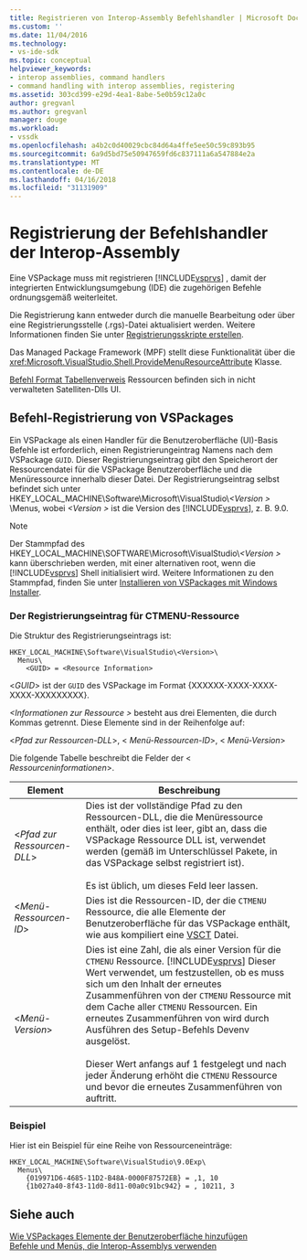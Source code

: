```yaml
---
title: Registrieren von Interop-Assembly Befehlshandler | Microsoft Docs
ms.custom: ''
ms.date: 11/04/2016
ms.technology:
- vs-ide-sdk
ms.topic: conceptual
helpviewer_keywords:
- interop assemblies, command handlers
- command handling with interop assemblies, registering
ms.assetid: 303cd399-e29d-4ea1-8abe-5e0b59c12a0c
author: gregvanl
ms.author: gregvanl
manager: douge
ms.workload:
- vssdk
ms.openlocfilehash: a4b2c0d40029cbc84d64a4ffe5ee50c59c893b95
ms.sourcegitcommit: 6a9d5bd75e50947659fd6c837111a6a547884e2a
ms.translationtype: MT
ms.contentlocale: de-DE
ms.lasthandoff: 04/16/2018
ms.locfileid: "31131909"
---
```

# <a name="registering-interop-assembly-command-handlers"></a>Registrierung der Befehlshandler der Interop-Assembly
Eine VSPackage muss mit registrieren [!INCLUDE[vsprvs](../../code-quality/includes/vsprvs_md.md)] , damit der integrierten Entwicklungsumgebung (IDE) die zugehörigen Befehle ordnungsgemäß weiterleitet.  
  
 Die Registrierung kann entweder durch die manuelle Bearbeitung oder über eine Registrierungsstelle (.rgs)-Datei aktualisiert werden. Weitere Informationen finden Sie unter [Registrierungsskripte erstellen](/cpp/atl/creating-registrar-scripts).  
  
 Das Managed Package Framework (MPF) stellt diese Funktionalität über die <xref:Microsoft.VisualStudio.Shell.ProvideMenuResourceAttribute> Klasse.  
  
 [Befehl Format Tabellenverweis](http://msdn.microsoft.com/en-us/09e9c6ef-9863-48de-9483-d45b7b7c798f) Ressourcen befinden sich in nicht verwalteten Satelliten-Dlls UI.  
  
## <a name="command-handler-registration-of-a-vspackage"></a>Befehl-Registrierung von VSPackages  
 Ein VSPackage als einen Handler für die Benutzeroberfläche (UI)-Basis Befehle ist erforderlich, einen Registrierungeintrag Namens nach dem VSPackage `GUID`. Dieser Registrierungseintrag gibt den Speicherort der Ressourcendatei für die VSPackage Benutzeroberfläche und die Menüressource innerhalb dieser Datei. Der Registrierungseintrag selbst befindet sich unter HKEY_LOCAL_MACHINE\Software\Microsoft\VisualStudio\\*\<Version >* \Menus, wobei  *\<Version >* ist die Version des [!INCLUDE[vsprvs](../../code-quality/includes/vsprvs_md.md)], z. B. 9.0.  
  
> [!NOTE]
>  Der Stammpfad des HKEY_LOCAL_MACHINE\SOFTWARE\Microsoft\VisualStudio\\*\<Version >* kann überschrieben werden, mit einer alternativen root, wenn die [!INCLUDE[vsprvs](../../code-quality/includes/vsprvs_md.md)] Shell initialisiert wird. Weitere Informationen zu den Stammpfad, finden Sie unter [Installieren von VSPackages mit Windows Installer](../../extensibility/internals/installing-vspackages-with-windows-installer.md).  
  
### <a name="the-ctmenu-resource-registry-entry"></a>Der Registrierungseintrag für CTMENU-Ressource  
 Die Struktur des Registrierungseintrags ist:  
  
```  
HKEY_LOCAL_MACHINE\Software\VisualStudio\<Version>\  
  Menus\  
    <GUID> = <Resource Information>  
```  
  
 \<*GUID*> ist der `GUID` des VSPackage im Format {XXXXXX-XXXX-XXXX-XXXX-XXXXXXXXX}.  
  
 *\<Informationen zur Ressource >* besteht aus drei Elementen, die durch Kommas getrennt. Diese Elemente sind in der Reihenfolge auf:  
  
 \<*Pfad zur Ressourcen-DLL*>, \< *Menü-Ressourcen-ID*>, \< *Menü-Version*>  
  
 Die folgende Tabelle beschreibt die Felder der \< *Ressourceninformationen*>.  
  
|Element|Beschreibung|  
|-------------|-----------------|  
|\<*Pfad zur Ressourcen-DLL*>|Dies ist der vollständige Pfad zu den Ressourcen-DLL, die die Menüressource enthält, oder dies ist leer, gibt an, dass die VSPackage Ressource DLL ist, verwendet werden (gemäß im Unterschlüssel Pakete, in das VSPackage selbst registriert ist).<br /><br /> Es ist üblich, um dieses Feld leer lassen.|  
|\<*Menü-Ressourcen-ID*>|Dies ist die Ressourcen-ID, der die `CTMENU` Ressource, die alle Elemente der Benutzeroberfläche für das VSPackage enthält, wie aus kompiliert eine [VSCT](../../extensibility/internals/visual-studio-command-table-dot-vsct-files.md) Datei.|  
|\<*Menü-Version*>|Dies ist eine Zahl, die als einer Version für die `CTMENU` Ressource. [!INCLUDE[vsprvs](../../code-quality/includes/vsprvs_md.md)] Dieser Wert verwendet, um festzustellen, ob es muss sich um den Inhalt der erneutes Zusammenführen von der `CTMENU` Ressource mit dem Cache aller `CTMENU` Ressourcen. Ein erneutes Zusammenführen von wird durch Ausführen des Setup-Befehls Devenv ausgelöst.<br /><br /> Dieser Wert anfangs auf 1 festgelegt und nach jeder Änderung erhöht die `CTMENU` Ressource und bevor die erneutes Zusammenführen von auftritt.|  
  
### <a name="example"></a>Beispiel  
 Hier ist ein Beispiel für eine Reihe von Ressourceneinträge:  
  
```  
HKEY_LOCAL_MACHINE\Software\VisualStudio\9.0Exp\  
  Menus\  
    {019971D6-4685-11D2-B48A-0000F87572EB} = ,1, 10  
    {1b027a40-8f43-11d0-8d11-00a0c91bc942} = , 10211, 3  
```  
  
## <a name="see-also"></a>Siehe auch  
 [Wie VSPackages Elemente der Benutzeroberfläche hinzufügen](../../extensibility/internals/how-vspackages-add-user-interface-elements.md)   
 [Befehle und Menüs, die Interop-Assemblys verwenden](../../extensibility/internals/commands-and-menus-that-use-interop-assemblies.md)